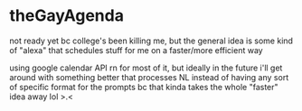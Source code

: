 # theGayAgenda

not ready yet bc college's been killing me, but the general idea is some kind of "alexa" that schedules stuff for me on a faster/more efficient way

using google calendar API rn for most of it, but ideally in the future i'll get around with something better that processes NL instead of having any sort of specific format for the prompts bc that kinda takes the whole "faster" idea away lol >.<